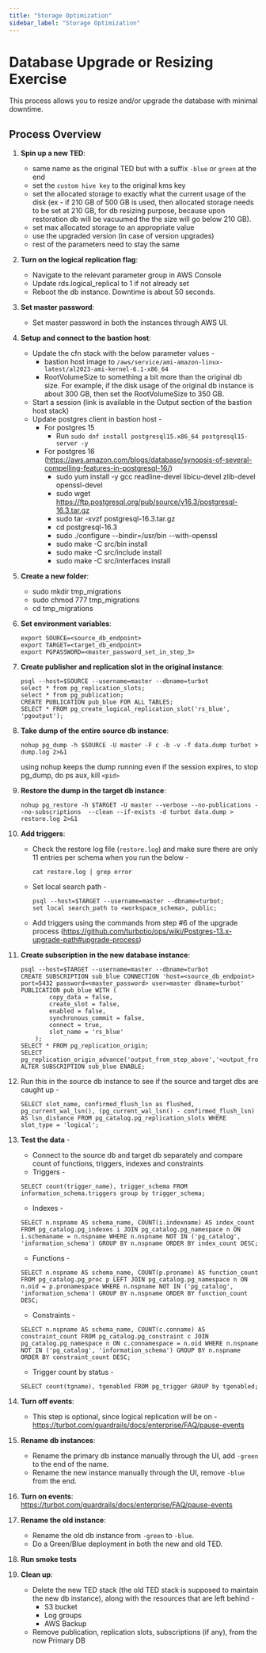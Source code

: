 ```yaml
---
title: "Storage Optimization"
sidebar_label: "Storage Optimization"
---
```


# Database Upgrade or Resizing Exercise

This process allows you to resize and/or upgrade the database with minimal downtime.

## Process Overview

1. **Spin up a new TED**:
   - same name as the original TED but with a suffix `-blue` or `green` at the end
   - set the `custom hive key` to the original kms key
   - set the allocated storage to exactly what the current usage of the disk (ex - if 210 GB of 500 GB is used, then allocated storage needs to be set at 210 GB, for db resizing purpose, because upon restoration db will be vacuumed the the size will go below 210 GB).
   - set max allocated storage to an appropriate value
   - use the upgraded version (in case of version upgrades)
   - rest of the parameters need to stay the same
2. **Turn on the logical replication flag**:
   - Navigate to the relevant parameter group in AWS Console
   - Update rds.logical_replical to 1 if not already set
   - Reboot the db instance. Downtime is about 50 seconds.
3. **Set master password**:
   - Set master password in both the instances through AWS UI.
4. **Setup and connect to the bastion host**:
   - Update the cfn stack with the below parameter values -
     - bastion host image to `/aws/service/ami-amazon-linux-latest/al2023-ami-kernel-6.1-x86_64`
     - RootVolumeSize to something a bit more than the original db size. For example, if the disk usage of the original db instance is about 300 GB, then set the RootVolumeSize to 350 GB.
   - Start a session (link is available in the Output section of the bastion host stack)
   - Update postgres client in bastion host -
     - For postgres 15
       - Run `sudo dnf install postgresql15.x86_64 postgresql15-server -y`
     - For postgres 16 (https://aws.amazon.com/blogs/database/synopsis-of-several-compelling-features-in-postgresql-16/)
       - sudo yum install -y gcc readline-devel libicu-devel zlib-devel openssl-devel
       - sudo wget https://ftp.postgresql.org/pub/source/v16.3/postgresql-16.3.tar.gz
       - sudo tar -xvzf postgresql-16.3.tar.gz
       - cd postgresql-16.3
       - sudo ./configure --bindir=/usr/bin --with-openssl
       - sudo make -C src/bin install
       - sudo make -C src/include install
       - sudo make -C src/interfaces install
5. **Create a new folder**:
   - sudo mkdir tmp_migrations
   - sudo chmod 777 tmp_migrations
   - cd tmp_migrations
6. **Set environment variables**:

   ```shell
   export SOURCE=<source_db_endpoint>
   export TARGET=<target_db_endpoint>
   export PGPASSWORD=<master_password_set_in_step_3>
   ```

7. **Create publisher and replication slot in the original instance**:

   ```shell
   psql --host=$SOURCE --username=master --dbname=turbot
   select * from pg_replication_slots;
   select * from pg_publication;
   CREATE PUBLICATION pub_blue FOR ALL TABLES;
   SELECT * FROM pg_create_logical_replication_slot('rs_blue', 'pgoutput');
   ```

8. **Take dump of the entire source db instance**:

   ```shell
   nohup pg_dump -h $SOURCE -U master -F c -b -v -f data.dump turbot > dump.log 2>&1
   ```

   using nohup keeps the dump running even if the session expires, to stop pg_dump, do ps aux, kill `<pid>`

9. **Restore the dump in the target db instance**:
   ```shell
   nohup pg_restore -h $TARGET -U master --verbose --no-publications --no-subscriptions  --clean --if-exists -d turbot data.dump > restore.log 2>&1
   ```
10. **Add triggers**:
    - Check the restore log file (`restore.log`) and make sure there are only 11 entries per schema when you run the below -
      ```shell
      cat restore.log | grep error
      ```
    - Set local search path -
      ```shell
      psql --host=$TARGET --username=master --dbname=turbot;
      set local search_path to <workspace_schema>, public;
      ```
    - Add triggers using the commands from step #6 of the upgrade process (https://github.com/turbotio/ops/wiki/Postgres-13.x-upgrade-path#upgrade-process)
11. **Create subscription in the new database instance**:
    ```shell
    psql --host=$TARGET --username=master --dbname=turbot
    CREATE SUBSCRIPTION sub_blue CONNECTION 'host=<source_db_endpoint> port=5432 password=<master_password> user=master dbname=turbot' PUBLICATION pub_blue WITH (
            copy_data = false,
            create_slot = false,
            enabled = false,
            synchronous_commit = false,
            connect = true,
            slot_name = 'rs_blue'
        );
    SELECT * FROM pg_replication_origin;
    SELECT pg_replication_origin_advance('output_from_step_above','<output_from_replication_slot');
    ALTER SUBSCRIPTION sub_blue ENABLE;
    ```
12. Run this in the source db instance to see if the source and target dbs are caught up -
    ```shell
    SELECT slot_name, confirmed_flush_lsn as flushed, pg_current_wal_lsn(), (pg_current_wal_lsn() - confirmed_flush_lsn) AS lsn_distance FROM pg_catalog.pg_replication_slots WHERE slot_type = 'logical';
    ```
13. **Test the data** -
    - Connect to the source db and target db separately and compare count of functions, triggers, indexes and constraints
    - Triggers -
    ```shell
    SELECT count(trigger_name), trigger_schema FROM information_schema.triggers group by trigger_schema;
    ```
    - Indexes -
    ```shell
    SELECT n.nspname AS schema_name, COUNT(i.indexname) AS index_count FROM pg_catalog.pg_indexes i JOIN pg_catalog.pg_namespace n ON i.schemaname = n.nspname WHERE n.nspname NOT IN ('pg_catalog', 'information_schema') GROUP BY n.nspname ORDER BY index_count DESC;
    ```
    - Functions -
    ```shell
    SELECT n.nspname AS schema_name, COUNT(p.proname) AS function_count FROM pg_catalog.pg_proc p LEFT JOIN pg_catalog.pg_namespace n ON n.oid = p.pronamespace WHERE n.nspname NOT IN ('pg_catalog', 'information_schema') GROUP BY n.nspname ORDER BY function_count DESC;
    ```
    - Constraints -
    ```shell
    SELECT n.nspname AS schema_name, COUNT(c.conname) AS constraint_count FROM pg_catalog.pg_constraint c JOIN pg_catalog.pg_namespace n ON c.connamespace = n.oid WHERE n.nspname NOT IN ('pg_catalog', 'information_schema') GROUP BY n.nspname ORDER BY constraint_count DESC;
    ```
    - Trigger count by status -
    ```shell
    SELECT count(tgname), tgenabled FROM pg_trigger GROUP by tgenabled;
    ```
14. **Turn off events**:
    - This step is optional, since logical replication will be on - https://turbot.com/guardrails/docs/enterprise/FAQ/pause-events
15. **Rename db instances**:
    - Rename the primary db instance manually through the UI, add `-green` to the end of the name.
    - Rename the new instance manually through the UI, remove `-blue` from the end.
16. **Turn on events**:
    https://turbot.com/guardrails/docs/enterprise/FAQ/pause-events
17. **Rename the old instance**:
    - Rename the old db instance from `-green` to `-blue`.
    - Do a Green/Blue deployment in both the new and old TED.
18. **Run smoke tests**
19. **Clean up**:
    - Delete the new TED stack (the old TED stack is supposed to maintain the new db instance), along with the resources that are left behind -
      - S3 bucket
      - Log groups
      - AWS Backup
    - Remove publication, replication slots, subscriptions (if any), from the now Primary DB
